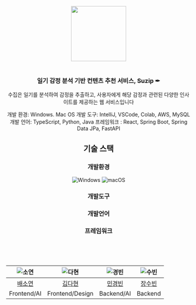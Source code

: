 <div align="center">

<a href="http://mysuzip.com">
    <img src="https://github.com/SU-ZIP/.github/assets/66839009/ea46ffb6-4a54-4948-ac76-f79c9deb5185.png" width="150" height="150">
</a>

<br/>
<br/>

<h3>일기 감정 분석 기반 컨텐츠 추천 서비스, Suzip ✒</h3>
<p>수집은 일기를 분석하여 감정을 추출하고, 사용자에게 해당 감정과 관련된 다양한 인사이트를 제공하는 웹 서비스입니다</p>


개발 환경: Windows. Mac OS
개발 도구: IntelliJ, VSCode, Colab, AWS, MySQL
개발 언어: TypeScript, Python, Java
프레임워크 : React, Spring Boot, Spring Data JPa, FastAPI

<h2>기술 스택</h2>
<h3>개발환경</h3>
<img src="https://img.shields.io/badge/Windows-0078D6?style=for-the-badge&logo=windows&logoColor=white" alt="Windows">
<img src="https://img.shields.io/badge/mac%20os-000000?style=for-the-badge&logo=macos&logoColor=F0F0F0" alt="macOS">



<h3>개발도구</h3> 
<h3>개발언어</h3> 
<h3>프레임워크</h3> 


<br/>
<br/>
<br/>

|![소연](https://i.namu.wiki/i/-KpI1UeAkRchmJUsm6BmAd_EYQjXNYYH0vjENV4NspJJ2Z2jkq3ClNs9v793wYFHW8w7VyeSlYwop1QWfz_LtiFDenfHCHeu8Gg55aSKYqqCyT-VcjTYZYZWy2yna8mNBu2WZ-mITrvInLSskD3P_w.webp)|![다현](https://i.namu.wiki/i/C5cKo7gIBuKhbxv_XQr5fNrMHJzvqK6-HAMUWdS-7VSzjaxNk4GIlBaNJSC4KhA8JSyfEKjopknwF7R8B0B0Vbx8ReTc4HX6QfZ9u6mQerc66kOQ5A9xK51IdLXPDpRWyJjVwfRTqs-OyYxkRZln_Q.webp)|![경빈](https://i.namu.wiki/i/qCr_BhT7ldk2BRVWE6c6nR6v7M2cPWh_Qz24n9YuxjXqJC5mAooXRgziEdG4JFXk9shUzoRXupGYg77j0WbcqVervLh1P9gR4qSYJ_qIK1lTk1RQg2NqEZZjvv4nv6rzfUT60frpr4N6goK_lnQYSg.webp)|![수빈](https://i.namu.wiki/i/JbOrbG8FALv5C6Ocm16PEl4jJ3Ql_HiBVLGkNLSRlUreREtIWIuf4oax5-sk27BBqUHAfkybOWytTn6I8_UAq7tI7WYdUlEKlVxI8xb62L2X10fy0qFlAX7sq2p7IRj5NJReNVkJDv5r2J78_LjmJw.webp)|
|:---:|:---:|:---:|:---:|
|[배소연](https://github.com/hypoxisaurea)|[김다현](https://github.com/daahyunk)|[민경빈](https://github.com/walesmin)|[장수빈](https://github.com/longrunBiin)|
|Frontend/AI|Frontend/Design|Backend/AI|Backend|
</div>
